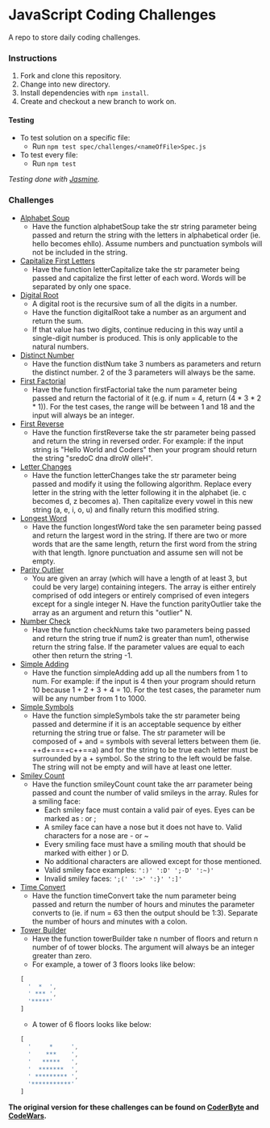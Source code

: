 # JavaScript Coding Challenges
A repo to store daily coding challenges.

### Instructions
1. Fork and clone this repository.
2. Change into new directory.
3. Install dependencies with `npm install`.
4. Create and checkout a new branch to work on.

#### Testing
- To test solution on a specific file:
  - Run `npm test spec/challenges/<nameOfFile>Spec.js`
- To test every file:
  - Run `npm test`

*Testing done with [Jasmine](https://jasmine.github.io/).*

### Challenges
- [Alphabet Soup](challenges/alphabetSoup.js)
  - Have the function alphabetSoup take the str string parameter being passed and return the string with the letters in alphabetical order (ie. hello becomes ehllo). Assume numbers and punctuation symbols will not be included in the string.
- [Capitalize First Letters](challenges/letterCapitalize.js)
  - Have the function letterCapitalize take the str parameter being passed and capitalize the first letter of each word. Words will be separated by only one space.
- [Digital Root](challenges/digitalRoot.js)
  - A digital root is the recursive sum of all the digits in a number.
  - Have the function digitalRoot take a number as an argument and return the sum.
  - If that value has two digits, continue reducing in this way until a single-digit number is produced. This is only applicable to the natural numbers.
- [Distinct Number](challenges/distinctNumbers.js)
  - Have the function distNum take 3 numbers as parameters and return the distinct number. 2 of the 3 parameters will always be the same.
- [First Factorial](challenges/firstFactorial.js)
  - Have the function firstFactorial take the num parameter being passed and return the factorial of it (e.g. if num = 4, return (4 * 3 * 2 * 1)). For the test cases, the range will be between 1 and 18 and the input will always be an integer.
- [First Reverse](challenges/firstReverse.js)
  - Have the function firstReverse take the str parameter being passed and return the string in reversed order. For example: if the input string is "Hello World and Coders" then your program should return the string "sredoC dna dlroW olleH".
- [Letter Changes](challenges/letterChanges.js)
  - Have the function letterChanges take the str parameter being passed and modify it using the following algorithm. Replace every letter in the string with the letter following it in the alphabet (ie. c becomes d, z becomes a). Then capitalize every vowel in this new string (a, e, i, o, u) and finally return this modified string.
- [Longest Word](challenges/longestWord.js)
  - Have the function longestWord take the sen parameter being passed and return the largest word in the string. If there are two or more words that are the same length, return the first word from the string with that length. Ignore punctuation and assume sen will not be empty.
- [Parity Outlier](challenges/parityOutlier.js)
  - You are given an array (which will have a length of at least 3, but could be very large) containing integers. The array is either entirely comprised of odd integers or entirely comprised of even integers except for a single integer N. Have the function parityOutlier take the array as an argument and return this "outlier" N.
- [Number Check](challenges/checkNums.js)
  - Have the function checkNums take two parameters being passed and return the string true if num2 is greater than num1, otherwise return the string false. If the parameter values are equal to each other then return the string -1.
- [Simple Adding](challenges/simpleAdding.js)
  - Have the function simpleAdding add up all the numbers from 1 to num. For example: if the input is 4 then your program should return 10 because 1 + 2 + 3 + 4 = 10. For the test cases, the parameter num will be any number from 1 to 1000.
- [Simple Symbols](challenges/simpleSymbols.js)
  - Have the function simpleSymbols take the str parameter being passed and determine if it is an acceptable sequence by either returning the string true or false. The str parameter will be composed of + and = symbols with several letters between them (ie. ++d+===+c++==a) and for the string to be true each letter must be surrounded by a + symbol. So the string to the left would be false. The string will not be empty and will have at least one letter.
- [Smiley Count](challenges/smileyCount.js)
  - Have the function smileyCount count take the arr parameter being passed and
  count the number of valid smileys in the array.
  Rules for a smiling face:
    - Each smiley face must contain a valid pair of eyes. Eyes can be marked
    as : or ;
    - A smiley face can have a nose but it does not have to. Valid characters for
    a nose are - or ~
    - Every smiling face must have a smiling mouth that should be marked with
    either ) or D.
    - No additional characters are allowed except for those mentioned.
    - Valid smiley face examples:
    `':)' ':D' ';-D' ':~)'`
    - Invalid smiley faces:
    `';(' ':>' ':}' ':]'`
- [Time Convert](challenges/timeConvert.js)
  - Have the function timeConvert take the num parameter being passed and return the number of hours and minutes the parameter converts to (ie. if num = 63 then the output should be 1:3). Separate the number of hours and minutes with a colon.
- [Tower Builder](challenges/towerBuilder.js)
  - Have the function towerBuilder take n number of floors and return n number of of tower blocks. The argument will always be an integer greater than zero.
  - For example, a tower of 3 floors looks like below:
  ```javascript
  [
    '  *  ',
    ' *** ',
    '*****'
  ]
  ```
  - A tower of 6 floors looks like below:
  ```javascript
  [
    '     *     ',
    '    ***    ',
    '   *****   ',
    '  *******  ',
    ' ********* ',
    '***********'
  ]
  ```
**The original version for these challenges can be found on [CoderByte](https://coderbyte.com/) and [CodeWars](https://www.codewars.com/).**
